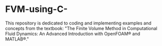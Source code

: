 # FVM-using-C-
This repository is dedicated to coding and implementing examples and concepts from the textbook: "The Finite Volume Method in Computational Fluid Dynamics: An Advanced Introduction with OpenFOAM® and MATLAB®."
